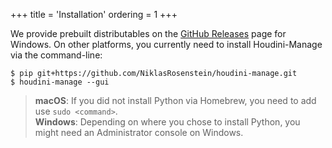 +++
title = 'Installation'
ordering = 1
+++

We provide prebuilt distributables on the [GitHub Releases] page for Windows.
On other platforms, you currently need to install Houdini-Manage via the
command-line:

  [GitHub Releases]: https://github.com/NiklasRosenstein/houdini-manage/releases

```
$ pip git+https://github.com/NiklasRosenstein/houdini-manage.git
$ houdini-manage --gui
```

> **macOS**: If you did not install Python via Homebrew, you need to add
> use `sudo <command>`.  
> **Windows**: Depending on where you chose to install Python, you might need
> an Administrator console on Windows.

